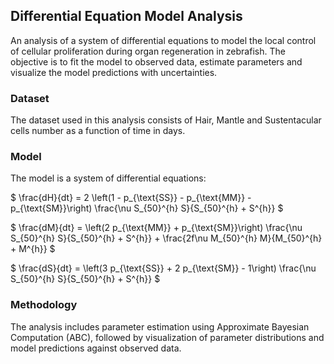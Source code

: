 ## Differential Equation Model Analysis

An analysis of a system of differential equations to model the local control of cellular proliferation during organ regeneration in zebrafish. The objective is to fit the model to observed data, estimate parameters and visualize the model predictions with uncertainties.

### Dataset
The dataset used in this analysis consists of Hair, Mantle and Sustentacular cells number as a function of time in days.

### Model

The model is a system of differential equations:

$ \frac{dH}{dt} = 2 \left(1 - p_{\text{SS}} - p_{\text{MM}} - p_{\text{SM}}\right) \frac{\nu S_{50}^{h} S}{S_{50}^{h} + S^{h}} $

$ \frac{dM}{dt} = \left(2 p_{\text{MM}} + p_{\text{SM}}\right) \frac{\nu S_{50}^{h} S}{S_{50}^{h} + S^{h}} + \frac{2f\nu M_{50}^{h} M}{M_{50}^{h} + M^{h}} $

$ \frac{dS}{dt} = \left(3 p_{\text{SS}} + 2 p_{\text{SM}} - 1\right) \frac{\nu S_{50}^{h} S}{S_{50}^{h} + S^{h}} $

### Methodology
The analysis includes parameter estimation using Approximate Bayesian Computation (ABC), followed by visualization of parameter distributions and model predictions against observed data.
